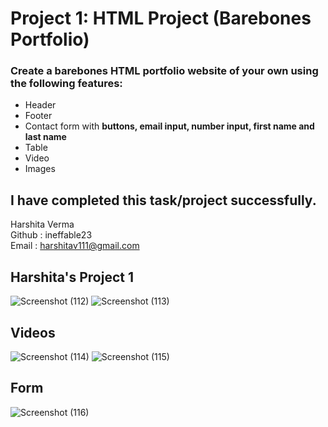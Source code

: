 # Project 1: HTML Project (Barebones Portfolio)

### Create a barebones HTML portfolio website of your own using the following features: 

* Header
* Footer
* Contact form with **buttons, email input, number input, first name and last name**
* Table 
* Video
* Images

## I have completed this task/project successfully.

Harshita Verma <br>
Github : ineffable23 <br>
Email : harshitav111@gmail.com

## Harshita's Project 1
![Screenshot (112)](https://user-images.githubusercontent.com/49369387/103133260-7597f680-46cf-11eb-86f9-475a464b5a3b.png)
![Screenshot (113)](https://user-images.githubusercontent.com/49369387/103133264-79c41400-46cf-11eb-9494-4c4a4965ebee.png)

## Videos
![Screenshot (114)](https://user-images.githubusercontent.com/49369387/103133270-7fb9f500-46cf-11eb-8541-8ccdfe08233d.png)
![Screenshot (115)](https://user-images.githubusercontent.com/49369387/103133277-86e10300-46cf-11eb-8c9f-88474e98f06b.png)

## Form
![Screenshot (116)](https://user-images.githubusercontent.com/49369387/103133285-8c3e4d80-46cf-11eb-842f-3fef97f089f4.png)